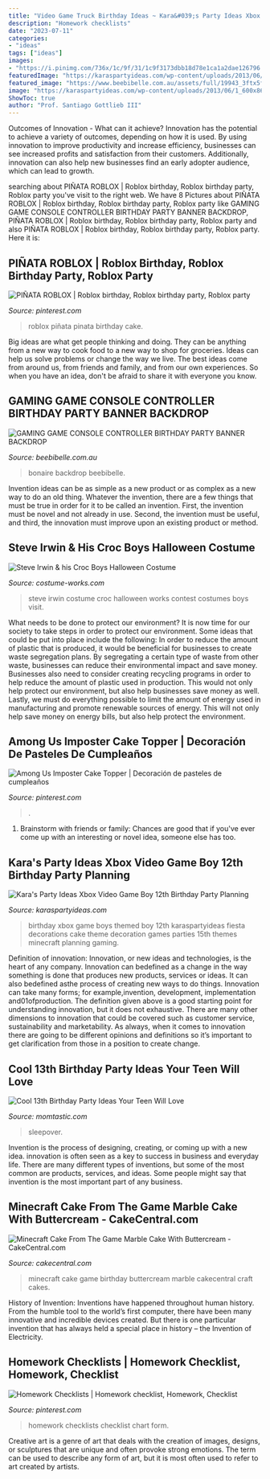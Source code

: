```yaml
---
title: "Video Game Truck Birthday Ideas ~ Kara&#039;s Party Ideas Xbox Video Game Boy 12th Birthday Party Planning"
description: "Homework checklists"
date: "2023-07-11"
categories:
- "ideas"
tags: ["ideas"]
images:
- "https://i.pinimg.com/736x/1c/9f/31/1c9f3173dbb18d78e1ca1a2dae126796.jpg"
featuredImage: "https://karaspartyideas.com/wp-content/uploads/2013/06/1_600x8671.jpg"
featured_image: "https://www.beebibelle.com.au/assets/full/19943_3ftx5ft.jpg?20200924134128"
image: "https://karaspartyideas.com/wp-content/uploads/2013/06/1_600x8671.jpg"
ShowToc: true
author: "Prof. Santiago Gottlieb III"
---
```



Outcomes of Innovation - What can it achieve?
Innovation has the potential to achieve a variety of outcomes, depending on how it is used. By using innovation to improve productivity and increase efficiency, businesses can see increased profits and satisfaction from their customers. Additionally, innovation can also help new businesses find an early adopter audience, which can lead to growth.

	

		
searching about PIÑATA ROBLOX | Roblox birthday, Roblox birthday party, Roblox party you've visit to the right web. We have 8 Pictures about PIÑATA ROBLOX | Roblox birthday, Roblox birthday party, Roblox party like GAMING GAME CONSOLE CONTROLLER BIRTHDAY PARTY BANNER BACKDROP, PIÑATA ROBLOX | Roblox birthday, Roblox birthday party, Roblox party and also PIÑATA ROBLOX | Roblox birthday, Roblox birthday party, Roblox party. Here it is:
		
    
## PIÑATA ROBLOX | Roblox Birthday, Roblox Birthday Party, Roblox Party

<img loading=lazy src="https://i.pinimg.com/736x/1c/9f/31/1c9f3173dbb18d78e1ca1a2dae126796.jpg" onerror="this.onerror=null;this.src='https://tse3.mm.bing.net/th?id=OIP.El3XBPL-0QmpUclPgAOfIwHaM7&amp;pid=15.1';" alt="PIÑATA ROBLOX | Roblox birthday, Roblox birthday party, Roblox party">

_Source: pinterest.com_

>roblox piñata pinata birthday cake. 

	

Big ideas are what get people thinking and doing. They can be anything from a new way to cook food to a new way to shop for groceries. Ideas can help us solve problems or change the way we live. The best ideas come from around us, from friends and family, and from our own experiences. So when you have an idea, don't be afraid to share it with everyone you know.

    
## GAMING GAME CONSOLE CONTROLLER BIRTHDAY PARTY BANNER BACKDROP

<img loading=lazy src="https://www.beebibelle.com.au/assets/full/19943_3ftx5ft.jpg?20200924134128" onerror="this.onerror=null;this.src='https://tse3.mm.bing.net/th?id=OIP.K-AXc1YZbtaZ12eW5pXRJQHaFE&amp;pid=15.1';" alt="GAMING GAME CONSOLE CONTROLLER BIRTHDAY PARTY BANNER BACKDROP">

_Source: beebibelle.com.au_

>bonaire backdrop beebibelle. 

	

Invention ideas can be as simple as a new product or as complex as a new way to do an old thing. Whatever the invention, there are a few things that must be true in order for it to be called an invention. First, the invention must be novel and not already in use. Second, the invention must be useful, and third, the innovation must improve upon an existing product or method.

    
## Steve Irwin &amp; His Croc Boys Halloween Costume

<img loading=lazy src="https://photos.costume-works.com/full/steve_irwin_n_his_croc3.jpg" onerror="this.onerror=null;this.src='https://tse3.mm.bing.net/th?id=OIP.zXb930F6BeebpsVe1rzcMAHaLH&amp;pid=15.1';" alt="Steve Irwin &amp; his Croc Boys Halloween Costume">

_Source: costume-works.com_

>steve irwin costume croc halloween works contest costumes boys visit. 

	

What needs to be done to protect our environment?
It is now time for our society to take steps in order to protect our environment. Some ideas that could be put into place include the following:
In order to reduce the amount of plastic that is produced, it would be beneficial for businesses to create waste segregation plans. By segregating a certain type of waste from other waste, businesses can reduce their environmental impact and save money. Businesses also need to consider creating recycling programs in order to help reduce the amount of plastic used in production. This would not only help protect our environment, but also help businesses save money as well. Lastly, we must do everything possible to limit the amount of energy used in manufacturing and promote renewable sources of energy. This will not only help save money on energy bills, but also help protect the environment.

    
## Among Us Imposter Cake Topper | Decoración De Pasteles De Cumpleaños

<img loading=lazy src="https://i.pinimg.com/736x/49/04/dc/4904dcf8aa19a8ce891b333871ea388c.jpg" onerror="this.onerror=null;this.src='https://tse3.mm.bing.net/th?id=OIP.1O8PgVvQqL4UKpRi9CxiWgHaHa&amp;pid=15.1';" alt="Among Us Imposter Cake Topper | Decoración de pasteles de cumpleaños">

_Source: pinterest.com_

>. 

	

1. Brainstorm with friends or family: Chances are good that if you've ever come up with an interesting or novel idea, someone else has too.

    
## Kara&#039;s Party Ideas Xbox Video Game Boy 12th Birthday Party Planning

<img loading=lazy src="https://karaspartyideas.com/wp-content/uploads/2013/06/1_600x8671.jpg" onerror="this.onerror=null;this.src='https://tse4.mm.bing.net/th?id=OIP.HlhSpEHqGn3-8HJk3OSg0QHaKs&amp;pid=15.1';" alt="Kara&#039;s Party Ideas Xbox Video Game Boy 12th Birthday Party Planning">

_Source: karaspartyideas.com_

>birthday xbox game boys themed boy 12th karaspartyideas fiesta decorations cake theme decoration games parties 15th themes minecraft planning gaming. 

	

Definition of innovation:
Innovation, or new ideas and technologies, is the heart of any company. Innovation can bedefined as a change in the way something is done that produces new products, services or ideas. It can also bedefined asthe process of creating new ways to do things. Innovation can take many forms; for example,invention, development, implementation and01ofproduction.
The definition given above is a good starting point for understanding innovation, but it does not exhaustive. There are many other dimensions to innovation that could be covered such as customer service, sustainability and marketability. As always, when it comes to innovation there are going to be different opinions and definitions so it’s important to get clarification from those in a position to create change.

    
## Cool 13th Birthday Party Ideas Your Teen Will Love

<img loading=lazy src="https://www.momtastic.com/assets/uploads/gallery/13th-birthday-ideas-your-teen-will-love/13th-birthday-party-ideas-teens-12-pancakes-pajamas-sleepover.jpg" onerror="this.onerror=null;this.src='https://tse2.mm.bing.net/th?id=OIP.VSSGQhEs0ZURLomYZveCbgHaLH&amp;pid=15.1';" alt="Cool 13th Birthday Party Ideas Your Teen Will Love">

_Source: momtastic.com_

>sleepover. 

	

Invention is the process of designing, creating, or coming up with a new idea. innovation is often seen as a key to success in business and everyday life. There are many different types of inventions, but some of the most common are products, services, and ideas. Some people might say that invention is the most important part of any business.

    
## Minecraft Cake From The Game Marble Cake With Buttercream - CakeCentral.com

<img loading=lazy src="https://cdn001.cakecentral.com/gallery/2015/03/900_639732OxEA_minecraft-cake-from-the-game-marble-cake-with-buttercream.jpg" onerror="this.onerror=null;this.src='https://tse3.mm.bing.net/th?id=OIP.3zBCL7UISGu9wJzMxJqCswHaJ4&amp;pid=15.1';" alt="Minecraft Cake From The Game Marble Cake With Buttercream - CakeCentral.com">

_Source: cakecentral.com_

>minecraft cake game birthday buttercream marble cakecentral craft cakes. 

	

History of Invention:
Inventions have happened throughout human history. From the humble tool to the world’s first computer, there have been many innovative and incredible devices created. But there is one particular invention that has always held a special place in history – the Invention of Electricity.

    
## Homework Checklists | Homework Checklist, Homework, Checklist

<img loading=lazy src="https://i.pinimg.com/736x/55/e0/b3/55e0b35daf2ae2d58c78af5f7212555c--homework-checklist-checklists.jpg" onerror="this.onerror=null;this.src='https://tse4.mm.bing.net/th?id=OIP.yvL0kuxwgAGZXCWUmXWaKAHaJ4&amp;pid=15.1';" alt="Homework Checklists | Homework checklist, Homework, Checklist">

_Source: pinterest.com_

>homework checklists checklist chart form. 

	

Creative art is a genre of art that deals with the creation of images, designs, or sculptures that are unique and often provoke strong emotions. The term can be used to describe any form of art, but it is most often used to refer to art created by artists.

